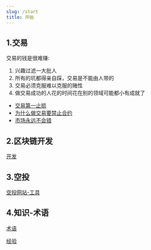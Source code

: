 ```yaml
---
slug: /start
title: 开始
---
```


## 1.交易
交易的钱是很难赚:
1. 兴趣过滤一大批人
2. 所有的坑都得亲自踩，交易是不能由人带的
3. 交易必须克服难以克服的赌性
4. 做交易成功的人花的时间花在别的领域可能都小有成就了
- [交易第一止损](./trader/止损)
- [为什么做交易要禁止合约](./trader/为什么做交易要禁止合约)
- [市场永远不会错](./trader/市场永远不会错)

## 2.区块链开发
[开发](./develop/readme)

## 3.空投
[空投网站-工具](./空投网站-工具)

## 4.知识-术语
[术语](./知识/术语)

[经验](./知识/思维-越是没有成本的越占用你的时间)
